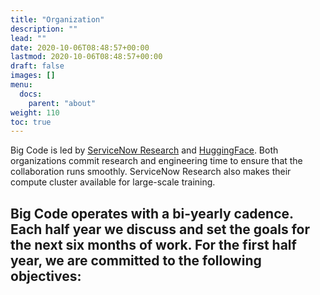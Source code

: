 ```yaml
---
title: "Organization"
description: ""
lead: ""
date: 2020-10-06T08:48:57+00:00
lastmod: 2020-10-06T08:48:57+00:00
draft: false
images: []
menu:
  docs:
    parent: "about"
weight: 110
toc: true
---
```


Big Code is led by [ServiceNow Research](https://servicenow.com/research) and [HuggingFace](https://huggingface.co). Both organizations commit research and engineering time to ensure that the collaboration runs smoothly. ServiceNow Research also makes their compute cluster available for large-scale training. 

Big Code operates with a bi-yearly cadence. Each half year we discuss and set the goals for the next six months of work. For the first half year, we are committed to the following objectives:
- 
